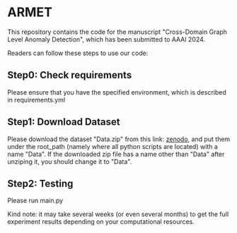 # ARMET

This repository contains the code for the manuscript "Cross-Domain Graph Level Anomaly Detection", which has been submitted to AAAI 2024.

Readers can follow these steps to use our code:

## Step0: Check requirements
Please ensure that you have the specified environment, which is described in requirements.yml

## Step1: Download Dataset
Please download the dataset "Data.zip" from this link: [zenodo](https://doi.org/10.5281/zenodo.8246213), and put them under the root_path (namely where all python scripts are located) with a name "Data". If the downloaded zip file has a name other than "Data" after unziping it, you should change it to "Data".  

## Step2: Testing

Please run main.py 

Kind note: it may take several weeks (or even several months) to get the full experiment results depending on your computational resources.


